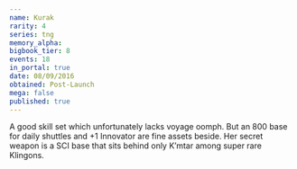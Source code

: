 ```yaml
---
name: Kurak
rarity: 4
series: tng
memory_alpha:
bigbook_tier: 8
events: 18
in_portal: true
date: 08/09/2016
obtained: Post-Launch
mega: false
published: true
---
```


A good skill set which unfortunately lacks voyage oomph. But an 800 base for daily shuttles and +1 Innovator are fine assets beside. Her secret weapon is a SCI base that sits behind only K’mtar among super rare Klingons.
